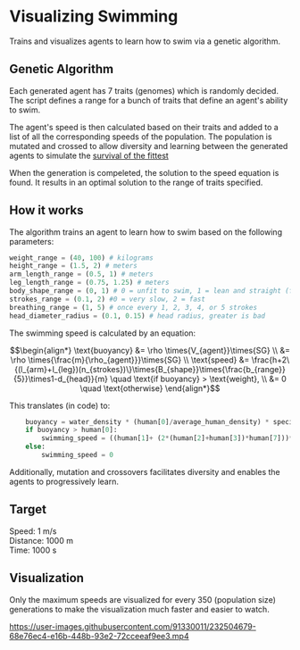 # Visualizing Swimming
Trains and visualizes agents to learn how to swim via a genetic algorithm.

## Genetic Algorithm
Each generated agent has 7 traits (genomes) which is randomly decided. The script defines a range for a bunch of traits that define an agent's ability to swim.  
  
The agent's speed is then calculated based on their traits and added to a list of all the corresponding speeds of the population. The population is mutated and crossed to allow diversity and learning between the generated agents to simulate the [survival of the fittest](https://en.wikipedia.org/wiki/Survival_of_the_fittest)    
  
When the generation is compeleted, the solution to the speed equation is found. It results in an optimal solution to the range of traits specified. 

## How it works
The algorithm trains an agent to learn how to swim based on the following parameters:  

```py
weight_range = (40, 100) # kilograms
height_range = (1.5, 2) # meters
arm_length_range = (0.5, 1) # meters
leg_length_range = (0.75, 1.25) # meters 
body_shape_range = (0, 1) # 0 = unfit to swim, 1 = lean and straight (fit)
strokes_range = (0.1, 2) #0 = very slow, 2 = fast
breathing_range = (1, 5) # once every 1, 2, 3, 4, or 5 strokes
head_diameter_radius = (0.1, 0.15) # head radius, greater is bad
```

The swimming speed is calculated by an equation:  

$$\begin{align*} \text{buoyancy} &= \rho \times{V_{agent}}\times{SG} \\
&= \rho \times{\frac{m}{\rho_{agent}}}\times{SG} \\
\text{speed} &= \frac{h+2\{(l_{arm}+l_{leg})(n_{strokes})\}\times{B_{shape}}\times{\frac{b_{range}}{5}}\times1-d_{head}}{m} \quad \text{if buoyancy} > \text{weight}, \\
&= 0 \quad \text{otherwise} \end{align*}$$

This translates (in code) to:
```py
    buoyancy = water_density * (human[0]/average_human_density) * specific_gravity
    if buoyancy > human[0]:
        swimming_speed = ((human[1]+ (2*(human[2]+human[3])*human[7]))*human[4]*(human[5]/5))*(1-human[6])/human[0]
    else:
        swimming_speed = 0
```

Additionally, mutation and crossovers facilitates diversity and enables the agents to progressively learn.

## Target
Speed: 1 m/s  
Distance: 1000 m   
Time: 1000 s

## Visualization  
Only the maximum speeds are visualized for every 350 (population size) generations to make the visualization much faster and easier to watch.

https://user-images.githubusercontent.com/91330011/232504679-68e76ec4-e16b-448b-93e2-72cceeaf9ee3.mp4